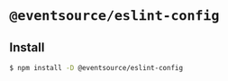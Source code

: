 # `@eventsource/eslint-config`

## Install

```bash
$ npm install -D @eventsource/eslint-config
```
